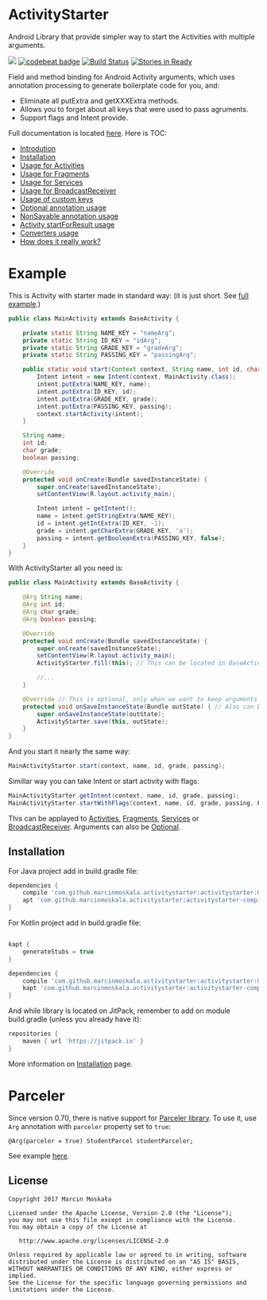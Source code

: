 # ActivityStarter
Android Library that provide simpler way to start the Activities with multiple arguments.

[![](https://jitpack.io/v/MarcinMoskala/ActivityStarter.svg)](https://jitpack.io/#MarcinMoskala/ActivityStarter)
[![codebeat badge](https://codebeat.co/badges/a1727670-96fe-4c89-9bdb-f1818a6dc066)](https://codebeat.co/projects/github-com-marcinmoskala-activitystarter)
[![Build Status](https://travis-ci.org/MarcinMoskala/ActivityStarter.svg?branch=master)](https://travis-ci.org/MarcinMoskala/ActivityStarter)
[![Stories in Ready](https://badge.waffle.io/MarcinMoskala/ActivityStarter.svg?label=ready&title=Ready)](http://waffle.io/MarcinMoskala/ActivityStarter)

Field and method binding for Android Activity arguments, which uses annotation processing to generate boilerplate code for you, and:
 * Eliminate all putExtra and getXXXExtra methods.
 * Allows you to forget about all keys that were used to pass agruments.
 * Support flags and Intent provide.

Full documentation is located [here](https://github.com/MarcinMoskala/ActivityStarter/wiki). Here is TOC:
* [Introdution](https://github.com/MarcinMoskala/ActivityStarter/wiki/Introdution)
* [Installation](https://github.com/MarcinMoskala/ActivityStarter/wiki/Installation)
* [Usage for Activities](https://github.com/MarcinMoskala/ActivityStarter/wiki/Usage-for-Activities)
* [Usage for Fragments](https://github.com/MarcinMoskala/ActivityStarter/wiki/Usage-for-Fragments)
* [Usage for Services](https://github.com/MarcinMoskala/ActivityStarter/wiki/Usage-for-Services)
* [Usage for BroadcastReceiver](https://github.com/MarcinMoskala/ActivityStarter/wiki/Usage-for-BroadcastReceiver)
* [Usage of custom keys](https://github.com/MarcinMoskala/ActivityStarter/wiki/Usage-of-custom-keys)
* [Optional annotation usage](https://github.com/MarcinMoskala/ActivityStarter/wiki/Optional-annotation)
* [NonSavable annotation usage](https://github.com/MarcinMoskala/ActivityStarter/wiki/NonSavable-annotation)
* [Activity startForResult usage](https://github.com/MarcinMoskala/ActivityStarter/wiki/Start-Activity-for-result)
* [Converters usage](https://github.com/MarcinMoskala/ActivityStarter/wiki/Converters-usage)
* [How does it really work?](https://github.com/MarcinMoskala/ActivityStarter/wiki/How-does-it-really-work?)

# Example

This is Activity with starter made in standard way: (it is just short. See [full example](https://github.com/MarcinMoskala/ActivityStarter/wiki/Activity-equivalent-example).)

```java
public class MainActivity extends BaseActivity {

    private static String NAME_KEY = "nameArg";
    private static String ID_KEY = "idArg";
    private static String GRADE_KEY = "gradeArg";
    private static String PASSING_KEY = "passingArg";

    public static void start(Context context, String name, int id, char grade, boolean passing) {
        Intent intent = new Intent(context, MainActivity.class);
        intent.putExtra(NAME_KEY, name);
        intent.putExtra(ID_KEY, id);
        intent.putExtra(GRADE_KEY, grade);
        intent.putExtra(PASSING_KEY, passing);
        context.startActivity(intent);
    }

    String name;
    int id;
    char grade;
    boolean passing;

    @Override
    protected void onCreate(Bundle savedInstanceState) {
        super.onCreate(savedInstanceState);
        setContentView(R.layout.activity_main);

        Intent intent = getIntent();
        name = intent.getStringExtra(NAME_KEY);
        id = intent.getIntExtra(ID_KEY, -1);
        grade = intent.getCharExtra(GRADE_KEY, 'a');
        passing = intent.getBooleanExtra(PASSING_KEY, false);
    }
}
```

With ActivityStarter all you need is:

```java
public class MainActivity extends BaseActivity {

    @Arg String name;
    @Arg int id;
    @Arg char grade;
    @Arg boolean passing;

    @Override
    protected void onCreate(Bundle savedInstanceState) {
        super.onCreate(savedInstanceState);
        setContentView(R.layout.activity_main);
        ActivityStarter.fill(this); // This can be located in BaseActivity, one for all activities

        //...
    }

    @Override // This is optional, only when we want to keep arguments changes in case of rotation etc.
    protected void onSaveInstanceState(Bundle outState) { // Also can be located in BaseActivity, one for all activities
        super.onSaveInstanceState(outState);
        ActivityStarter.save(this, outState);
    }
}
```

And you start it nearly the same way:

```java
MainActivityStarter.start(context, name, id, grade, passing);
```

Simillar way you can take Intent or start activity with flags:

```java
MainActivityStarter.getIntent(context, name, id, grade, passing);
MainActivityStarter.startWithFlags(context, name, id, grade, passing, FLAG_ACTIVITY_SINGLE_TOP);
```

This can be applayed to [Activities](https://github.com/MarcinMoskala/ActivityStarter/wiki/Usage-for-Activities), [Fragments](https://github.com/MarcinMoskala/ActivityStarter/wiki/Usage-for-Fragments), [Services](https://github.com/MarcinMoskala/ActivityStarter/wiki/Usage-for-Services)
or [BroadcastReceiver](https://github.com/MarcinMoskala/ActivityStarter/wiki/Usage-for-BroadcastReceiver). Arguments can also be [Optional](https://github.com/MarcinMoskala/ActivityStarter/wiki/Optional-annotation). 

## Installation

For Java project add in build.gradle file:

```groovy
dependencies {
    compile 'com.github.marcinmoskala.activitystarter:activitystarter:0.70'
    apt 'com.github.marcinmoskala.activitystarter:activitystarter-compiler:0.70'
}
```

For Kotlin project add in build.gradle file:

```groovy

kapt {
    generateStubs = true
}

dependencies {
    compile 'com.github.marcinmoskala.activitystarter:activitystarter:0.70'
    kapt 'com.github.marcinmoskala.activitystarter:activitystarter-compiler:0.70'
}
```

And while library is located on JitPack, remember to add on module build.gradle (unless you already have it):

```groovy
repositories {
    maven { url 'https://jitpack.io' }
}
```

More information on [Installation](https://github.com/MarcinMoskala/ActivityStarter/wiki/Installation) page.

# Parceler

Since version 0.70, there is native support for [Parceler library](https://github.com/johncarl81/parceler). To use it, use `Arg` annotation with `parceler` property set to `true`:

```
@Arg(parceler = true) StudentParcel studentParceler;
```

See example [here](https://github.com/MarcinMoskala/ActivityStarter/blob/master/sample/app/src/main/java/com/example/activitystarter/parceler/StudentParcelerActivity.java).

License
-------

    Copyright 2017 Marcin Moskała

    Licensed under the Apache License, Version 2.0 (the "License");
    you may not use this file except in compliance with the License.
    You may obtain a copy of the License at

       http://www.apache.org/licenses/LICENSE-2.0

    Unless required by applicable law or agreed to in writing, software
    distributed under the License is distributed on an "AS IS" BASIS,
    WITHOUT WARRANTIES OR CONDITIONS OF ANY KIND, either express or implied.
    See the License for the specific language governing permissions and
    limitations under the License.


